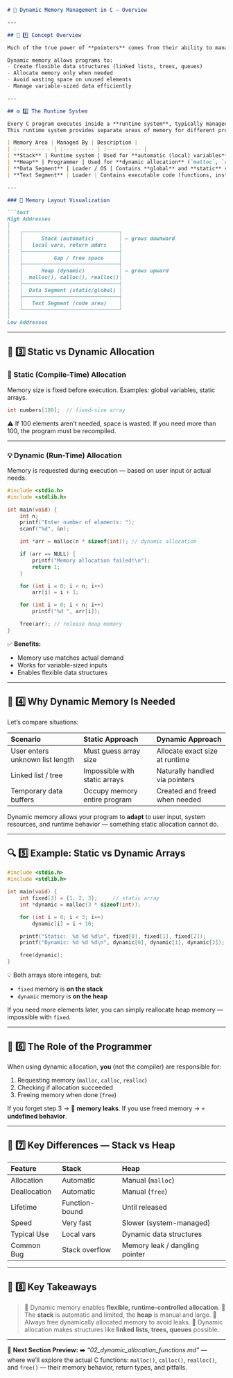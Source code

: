 ````markdown
# 💾 Dynamic Memory Management in C — Overview

---

## 🧠 1️⃣ Concept Overview

Much of the true power of **pointers** comes from their ability to manage **dynamically allocated memory** — memory that is requested, used, and released **at runtime**, not at compile time.

Dynamic memory allows programs to:
- Create flexible data structures (linked lists, trees, queues)
- Allocate memory only when needed
- Avoid wasting space on unused elements
- Manage variable-sized data efficiently

---

## ⚙️ 2️⃣ The Runtime System

Every C program executes inside a **runtime system**, typically managed by the **operating system**.  
This runtime system provides separate areas of memory for different program components:

| Memory Area | Managed By | Description |
| :----------- | :---------- | :----------- |
| **Stack** | Runtime system | Used for **automatic (local) variables**. Memory is allocated when functions are called and freed when they return. |
| **Heap** | Programmer | Used for **dynamic allocation** (`malloc`, `calloc`, `free`). Memory persists until explicitly released. |
| **Data Segment** | Loader / OS | Contains **global** and **static** variables. |
| **Text Segment** | Loader | Contains executable code (functions, instructions). |

---

### 🧭 Memory Layout Visualization

```text
High Addresses
│
│   ┌───────────────────────────────┐
│   │      Stack (automatic)        │ ← grows downward
│   │   local vars, return addrs    │
│   ├───────────────────────────────┤
│   │          Gap / free space     │
│   ├───────────────────────────────┤
│   │      Heap (dynamic)           │ ← grows upward
│   │  malloc(), calloc(), realloc()│
│   ├───────────────────────────────┤
│   │  Data Segment (static/global) │
│   ├───────────────────────────────┤
│   │   Text Segment (code area)    │
│   └───────────────────────────────┘
│
Low Addresses
````

---

## 🧩 3️⃣ Static vs Dynamic Allocation

### 🧱 Static (Compile-Time) Allocation

Memory size is fixed before execution.
Examples: global variables, static arrays.

```c
int numbers[100];  // fixed-size array
```

⚠️ If 100 elements aren’t needed, space is wasted.
If you need more than 100, the program must be recompiled.

---

### 💡 Dynamic (Run-Time) Allocation

Memory is requested during execution — based on user input or actual needs.

```c
#include <stdio.h>
#include <stdlib.h>

int main(void) {
    int n;
    printf("Enter number of elements: ");
    scanf("%d", &n);

    int *arr = malloc(n * sizeof(int)); // dynamic allocation

    if (arr == NULL) {
        printf("Memory allocation failed!\n");
        return 1;
    }

    for (int i = 0; i < n; i++)
        arr[i] = i + 1;

    for (int i = 0; i < n; i++)
        printf("%d ", arr[i]);

    free(arr); // release heap memory
}
```

✅ **Benefits:**

* Memory use matches actual demand
* Works for variable-sized inputs
* Enables flexible data structures

---

## 📏 4️⃣ Why Dynamic Memory Is Needed

Let’s compare situations:

| Scenario                        | Static Approach               | Dynamic Approach               |
| :------------------------------ | :---------------------------- | :----------------------------- |
| User enters unknown list length | Must guess array size         | Allocate exact size at runtime |
| Linked list / tree              | Impossible with static arrays | Naturally handled via pointers |
| Temporary data buffers          | Occupy memory entire program  | Created and freed when needed  |

Dynamic memory allows your program to **adapt** to user input, system resources, and runtime behavior — something static allocation cannot do.

---

## 🔍 5️⃣ Example: Static vs Dynamic Arrays

```c
#include <stdio.h>
#include <stdlib.h>

int main(void) {
    int fixed[3] = {1, 2, 3};     // static array
    int *dynamic = malloc(3 * sizeof(int));

    for (int i = 0; i < 3; i++)
        dynamic[i] = i + 10;

    printf("Static:  %d %d %d\n", fixed[0], fixed[1], fixed[2]);
    printf("Dynamic: %d %d %d\n", dynamic[0], dynamic[1], dynamic[2]);

    free(dynamic);
}
```

💡 Both arrays store integers, but:

* `fixed` memory is **on the stack**
* `dynamic` memory is **on the heap**

If you need more elements later, you can simply reallocate heap memory — impossible with `fixed`.

---

## 🧮 6️⃣ The Role of the Programmer

When using dynamic allocation, **you** (not the compiler) are responsible for:

1. Requesting memory (`malloc`, `calloc`, `realloc`)
2. Checking if allocation succeeded
3. Freeing memory when done (`free`)

If you forget step 3 → 🧨 **memory leaks**.
If you use freed memory → 💀 **undefined behavior**.

---

## 🧱 7️⃣ Key Differences — Stack vs Heap

| Feature      | Stack          | Heap                           |
| :----------- | :------------- | :----------------------------- |
| Allocation   | Automatic      | Manual (`malloc`)              |
| Deallocation | Automatic      | Manual (`free`)                |
| Lifetime     | Function-bound | Until released                 |
| Speed        | Very fast      | Slower (system-managed)        |
| Typical Use  | Local vars     | Dynamic data structures        |
| Common Bug   | Stack overflow | Memory leak / dangling pointer |

---

## 💬 8️⃣ Key Takeaways

> 🧠 Dynamic memory enables **flexible, runtime-controlled allocation**.
> 🧠 The **stack** is automatic and limited, the **heap** is manual and large.
> 🧠 Always free dynamically allocated memory to avoid leaks.
> 🧠 Dynamic allocation makes structures like **linked lists, trees, queues** possible.

---

📘 **Next Section Preview:**
➡️ *“02_dynamic_allocation_functions.md”* — where we’ll explore the actual C functions:
`malloc()`, `calloc()`, `realloc()`, and `free()` — their memory behavior, return types, and pitfalls.

```

